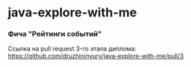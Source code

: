 # java-explore-with-me

### Фича "Рейтинги событий"
Ссылка на pull request 3-го этапа диплома: https://github.com/druzhininyury/java-explore-with-me/pull/3

